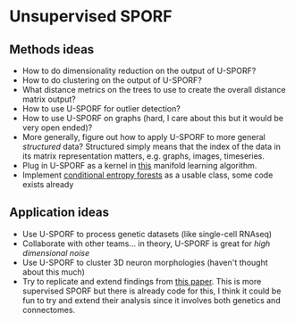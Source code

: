 # Unsupervised SPORF

## Methods ideas
 - How to do dimensionality reduction on the output of U-SPORF?
 - How to do clustering on the output of U-SPORF?
 - What distance metrics on the trees to use to create the overall distance matrix output?
 - How to use U-SPORF for outlier detection? 
 - How to use U-SPORF on graphs (hard, I care about this but it would be very open ended)?
 - More generally, figure out how to apply U-SPORF to more general _structured_ data? Structured 
 simply means that the index of the data in its matrix representation matters, e.g. graphs, images, 
 timeseries.
 - Plug in U-SPORF as a kernel in [this](https://github.com/KrishnaswamyLab/PHATE) manifold learning
 algorithm.
 - Implement [conditional entropy forests](https://arxiv.org/abs/1907.00325) as a usable class, some code exists already
 
## Application ideas 
 - Use U-SPORF to process genetic datasets (like single-cell RNAseq) 
 - Collaborate with other teams... in theory, U-SPORF is great for _high dimensional noise_
 - Use U-SPORF to cluster 3D neuron morphologies (haven't thought about this much) 
 - Try to replicate and extend findings from 
 [this paper](https://www.biorxiv.org/content/biorxiv/early/2019/08/15/736520.full.pdf). This 
 is more supervised SPORF but there is already code for this, I think it could be fun to try 
 and extend their analysis since it involves both genetics and connectomes. 
 
